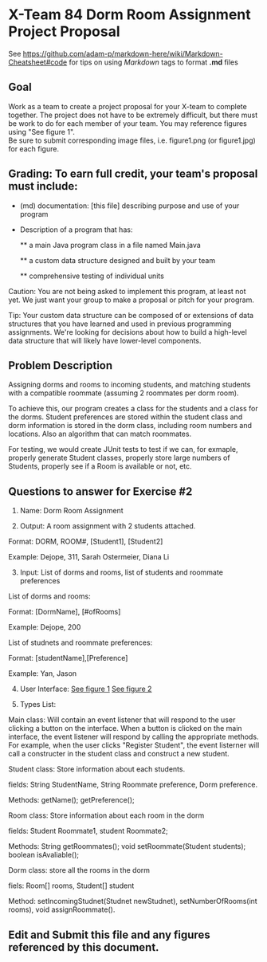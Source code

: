 # X-Team 84 Dorm Room Assignment Project Proposal

See https://github.com/adam-p/markdown-here/wiki/Markdown-Cheatsheet#code for tips on using *Markdown* tags to format __.md__ files

## Goal

Work as a team to create a project proposal for your X-team to complete together.
The project does not have to be extremely difficult,
but there must be work to do for each member of your team.
You may reference figures using "See figure 1".  
Be sure to submit corresponding image files, i.e. figure1.png (or figure1.jpg) for each figure.

## Grading: To earn full credit, your team's proposal must include:

* (md) documentation: [this file] describing purpose and use of your program

* Description of a program that has:

  ** a main Java program class in a file named Main.java
  
  ** a custom data structure designed and built by your team
  
  ** comprehensive testing of individual units
  
 Caution: You are not being asked to implement this program, at least not yet. 
 We just want your group to make a proposal or pitch for your program.
 
 Tip: Your custom data structure can be composed of or extensions of data structures that you have learned and used in previous programming assignments.  We're looking for decisions about how to build a high-level data structure that will likely have lower-level components.

## Problem Description

Assigning dorms and rooms to incoming students, and matching students with a compatible roommate (assuming 2 roommates per dorm room).

To achieve this, our program creates a class for the students and a class for the dorms. Student preferences are stored within the student class and dorm information is stored in the dorm class, including room numbers and locations. Also an algorithm that can match roommates.

For testing, we would create JUnit tests to test if we can, for exmaple, properly generate Student classes, properly store large numbers of Students, properly see if a Room is available or not, etc.


## Questions to answer for Exercise #2

1. Name: Dorm Room Assignment



2. Output: A room assignment with 2 students attached.

Format: DORM, ROOM#, [Student1], [Student2]

Example: Dejope, 311, Sarah Ostermeier, Diana Li




3. Input: List of dorms and rooms, list of students and roommate preferences

List of dorms and rooms:

Format: [DormName], [#ofRooms]

Example: Dejope, 200

List of studnets and roommate preferences: 

Format: [studentName],[Preference]

Example: Yan, Jason




4. User Interface: 
[See figure 1](https://github.com/SarahOstermeier/expert-octo-enigma/blob/master/main%20interface.png)
[See figure 2](https://github.com/SarahOstermeier/expert-octo-enigma/blob/master/student%20interface.png)




5. Types List: 

Main class: Will contain an event listener that will respond to the user clicking a button on the interface. When a button is clicked on the main interface, the event listener will respond by calling the appropriate methods. For example, when the user clicks "Register Student", the event listerner will call a constructer in the student class and construct a new student. 


Student class: Store information about each students.

fields: String StudentName, String Roommate preference, Dorm preference.

Methods: getName(); getPreference();


Room class: Store information about each room in the dorm

fields: Student Roommate1, student Roommate2;

Methods: String getRoommates(); void setRoommate(Student students); boolean isAvaliable();


Dorm class: store all the rooms in the dorm

fiels: Room[] rooms, Student[] student

Method: setIncomingStudnet(Studnet newStudnet), setNumberOfRooms(int rooms), void assignRoommate().



## Edit and Submit this file and any figures referenced by this document.

